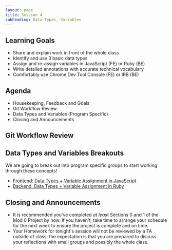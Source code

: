 ```yaml
---
layout: page
title: Session 4
subheading: Data Types, Variables
---
```


## Learning Goals
 
- Share and explain work in front of the whole class
- Identify and use 3 basic data types
- Assign and re-assign variables in JavaScript (FE) or Ruby (BE)
- Write detailed annotations with accurate technical vocabulary
- Comfortably use Chrome Dev Tool Console (FE) or IRB (BE)

## Agenda

- Housekeeping, Feedback and Goals
- Git Workflow Review
- Data Types and Variables (Program Specific)
- Closing and Announcements

## Git Workflow Review

## Data Types and Variables Breakouts

We are going to break out into program specific groups to start working through these concepts!
- [Frontend: Data Types + Variable Assignment in JavaScript](./fe)
- [Backend: Data Types + Variable Assignment in Ruby](./be)

## Closing and Announcements

- It is recommended you've completed _at least_ Sections 0 and 1 of the Mod 0 Project by now. If you haven't, take time to arrange your schedule for the next week to ensure the project is complete and on time.
- Your Homework for tonight's session will not be reviewed by a TA outside of class; the expectation is that you are prepared to discuss your reflections with small groups and possibly the whole class.

<br><br>